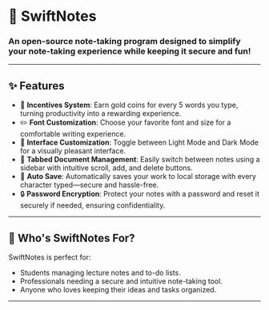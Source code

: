 # 📝 **SwiftNotes**

### An open-source note-taking program designed to simplify your note-taking experience while keeping it secure and fun!

---

## **✨ Features**
- 🎯 **Incentives System**: Earn gold coins for every 5 words you type, turning productivity into a rewarding experience.
- ✏️ **Font Customization**: Choose your favorite font and size for a comfortable writing experience.
- 🌙 **Interface Customization**: Toggle between Light Mode and Dark Mode for a visually pleasant interface.
- 📂 **Tabbed Document Management**: Easily switch between notes using a sidebar with intuitive scroll, add, and delete buttons.
- 💾 **Auto Save**: Automatically saves your work to local storage with every character typed—secure and hassle-free.
- 🔒 **Password Encryption**: Protect your notes with a password and reset it securely if needed, ensuring confidentiality.

---

## **🎯 Who's SwiftNotes For?**
SwiftNotes is perfect for:
- Students managing lecture notes and to-do lists.
- Professionals needing a secure and intuitive note-taking tool.
- Anyone who loves keeping their ideas and tasks organized.

---
